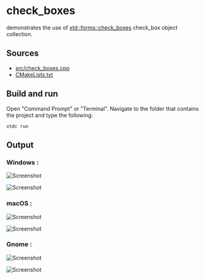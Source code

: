# check_boxes

demonstrates the use of [xtd::forms::check_boxes](https://gammasoft71.github.io/xtd/reference_guides/latest/classxtd_1_1forms_1_1check__boxes.html) check_box object collection.

## Sources

* [src/check_boxes.cpp](src/check_boxes.cpp)
* [CMakeLists.txt](CMakeLists.txt)

## Build and run

Open "Command Prompt" or "Terminal". Navigate to the folder that contains the project and type the following:

```shell
xtdc run
```

## Output

### Windows :

![Screenshot](../../../../docs/pictures/examples/check_boxes_w.png)

![Screenshot](../../../../docs/pictures/examples/check_boxes_wd.png)

### macOS :

![Screenshot](../../../../docs/pictures/examples/check_boxes_m.png)

![Screenshot](../../../../docs/pictures/examples/check_boxes_md.png)

### Gnome :

![Screenshot](../../../../docs/pictures/examples/check_boxes_g.png)

![Screenshot](../../../../docs/pictures/examples/check_boxes_gd.png)
